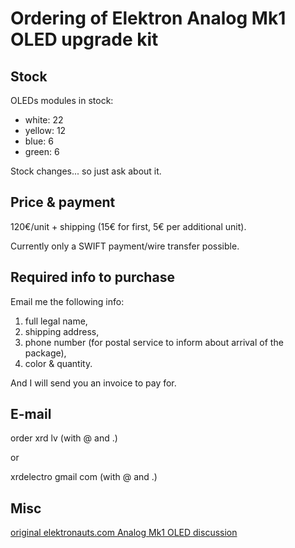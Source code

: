 # Ordering of Elektron Analog Mk1 OLED upgrade kit

## Stock

OLEDs modules in stock:

- white: 22
- yellow: 12
- blue: 6
- green: 6

Stock changes... so just ask about it.

## Price & payment

120€/unit + shipping (15€ for first, 5€ per additional unit).

Currently only a SWIFT payment/wire transfer possible.

## Required info to purchase

Email me the following info:

1. full legal name,
2. shipping address,
3. phone number (for postal service to inform about arrival of the package),
4. color & quantity.

And I will send you an invoice to pay for.

## E-mail

order xrd lv (with @ and .)

or

xrdelectro gmail com (with @ and .)

## Misc

[original elektronauts.com Analog Mk1 OLED discussion](https://www.elektronauts.com/t/oled-display-for-elektron-mk1-analog-devices-four-heat-keys-rytm/207919)
